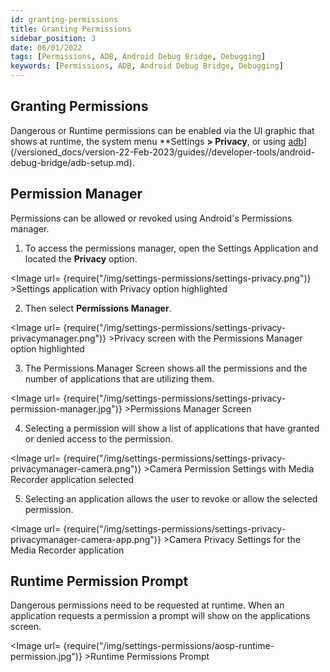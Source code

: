 ```yaml
---
id: granting-permissions
title: Granting Permissions
sidebar_position: 3
date: 06/01/2022
tags: [Permissions, ADB, Android Debug Bridge, Debugging]
keywords: [Permissions, ADB, Android Debug Bridge, Debugging]
---
```


## Granting Permissions

Dangerous or Runtime permissions can be enabled via the UI graphic that shows at runtime, the system menu **Settings **> Privacy**, or using [adb](/versioned_docs/version-22-Feb-2023/guides//developer-tools/android-debug-bridge/adb-setup.md)](/versioned_docs/version-22-Feb-2023/guides//developer-tools/android-debug-bridge/adb-setup.md).

## Permission Manager

Permissions can be allowed or revoked using Android's Permissions manager.

1. To access the permissions manager, open the Settings Application and located the **Privacy** option.


<Image url= {require("/img/settings-permissions/settings-privacy.png")} >Settings application with Privacy option highlighted</Image>

2. Then select **Permissions Manager**.

<Image url= {require("/img/settings-permissions/settings-privacy-privacymanager.png")} >Privacy screen with the Permissions Manager option highlighted</Image>


3. The Permissions Manager Screen shows all the permissions and the number of applications that are utilizing them.

<Image url= {require("/img/settings-permissions/settings-privacy-permission-manager.jpg")} >Permissions Manager Screen</Image>


4. Selecting a permission will show a list of applications that have granted or denied access to the permission.

<Image url= {require("/img/settings-permissions/settings-privacy-privacymanager-camera.png")} >Camera Permission Settings with Media Recorder application selected</Image>


5. Selecting an application allows the user to revoke or allow the selected permission.

<Image url= {require("/img/settings-permissions/settings-privacy-privacymanager-camera-app.png")} >Camera Privacy Settings for the Media Recorder application</Image>

## Runtime Permission Prompt

Dangerous permissions need to be requested at runtime. When an application requests a permission a prompt will show on the applications screen.

<Image url= {require("/img/settings-permissions/aosp-runtime-permission.jpg")} >Runtime Permissions Prompt</Image>

